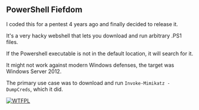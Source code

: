 ## PowerShell Fiefdom

I coded this for a pentest 4 years ago and finally decided to release it.  

It's a very hacky webshell that lets you download and run arbitrary .PS1 files.  

If the Powershell executable is not in the default location, it will search for it.  

It might not work against modern Windows defenses, the target was Windows Server 2012.  

The primary use case was to download and run `Invoke-Mimikatz -DumpCreds`, which it did.  

[![WTFPL](http://www.wtfpl.net/wp-content/uploads/2012/12/wtfpl-badge-4.png)](http://www.wtfpl.net/)
